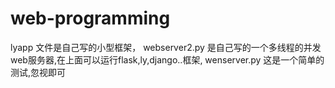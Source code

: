 # web-programming
lyapp 文件是自己写的小型框架，
webserver2.py 是自己写的一个多线程的并发web服务器,在上面可以运行flask,ly,django..框架,
wenserver.py 这是一个简单的测试,忽视即可

